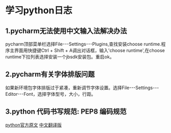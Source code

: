 # 学习python日志
## 1.pycharm无法使用中文输入法解决办法
pycharm顶部菜单栏选择File---Settings---Plugins,查找安装choose runtime.程序主界面用快捷键Ctrl + Shift + A调出对话框，输入'choose runtime',在choose runtime下拉列表选择安装一个jbsdk安装包。重启ok。
## 2.pycharm有关字体排版问题
如果新环境包字体排版过于紧凑，重新调节字体设置。选择File---Settings---Editor---Font，选择字体型号，大小，行距。
## 3.python 代码书写规范: PEP8 编码规范
[python官方原文](https://legacy.python.org/dev/peps/pep-0008/)
[中文翻译版](https://blog.csdn.net/ratsniper/article/details/78954852)
